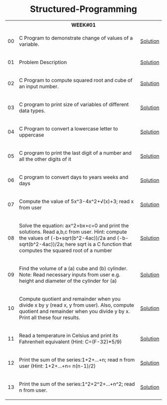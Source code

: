 <h1 align="center"> Structured-Programming </h1>

<table>

  <tr>
    <th colspan="3", style="text-align: center"><b>WEEK#01</b></th>
  </tr>
  
  <tr>
    <td>00</td>
    <td>
      <p>C Program to demonstrate change of values of a variable.</p>
    </td>
    <td><a href="" target="_blank">Solution</a></td>
  </tr>
  
  <tr>
    <td>01</td>
    <td>
      <p>Problem Description</p>
    </td>
    <td><a href="" target="_blank">Solution</a></td>
  </tr>
  
  <tr>
    <td>02</td>
    <td>
      <p>C Program to compute squared root and cube of an input number.</p>
    </td>
    <td><a href="" target="_blank">Solution</a></td>
  </tr>
  
  <tr>
    <td>03</td>
    <td>
      <p>C program to print size of variables of different data types. </p>
    </td>
    <td><a href="" target="_blank">Solution</a></td>
  </tr>
  
  
  <tr>
    <td>04</td>
    <td>
      <p>C Program to convert a lowercase letter to uppercase</p>
    </td>
    <td><a href="" target="_blank">Solution</a></td>
  </tr>
  
  
  <tr>
    <td>05</td>
    <td>
      <p>C program to print the last digit of a number and all the other digits of it</p>
    </td>
    <td><a href="" target="_blank">Solution</a></td>
  </tr>
  
  
  <tr>
    <td>06</td>
    <td>
      <p>C program to convert days to years weeks and days</p>
    </td>
    <td><a href="" target="_blank">Solution</a></td>
  </tr>
  
  
  <tr>
    <td>07</td>
    <td>
      <p>Compute the value of 5x^3-4x^2+√(x)+3; read x from user</p>
    </td>
    <td><a href="" target="_blank">Solution</a></td>
  </tr>
  
  
  
  
  <tr>
    <td>08</td>
    <td>
      <p>Solve the equation: ax^2+bx+c=0 and print the solutions. Read a,b,c from user. Hint: compute the values of (-b+sqrt(b^2-4ac))/2a and (-b-sqrt(b^2-4ac))/2a; here sqrt is a C function that computes the squared root of a number
</p>
    </td>
    <td><a href="" target="_blank">Solution</a></td>
  </tr>
  
  
  
  
  <tr>
    <td>09</td>
    <td>
      <p>Find the volume of a (a) cube and (b) cylinder. Note: Read necessary inputs from user e.g. height and diameter of the cylinder for (a)
</p>
    </td>
    <td><a href="" target="_blank">Solution</a></td>
  </tr>
  
  
  <tr>
    <td>10</td>
    <td>
      <p>Compute quotient and remainder when you divide x by y (read x, y from user). Also, compute quotient and remainder when you divide y by x. Print all these four results.</p>
    </td>
    <td><a href="" target="_blank">Solution</a></td>
  </tr>
  
  
  <tr>
    <td>11</td>
    <td>
      <p>Read a temperature in Celsius and print its Fahrenheit equivalent (Hint: C=(F-32)*5/9)</p>
    </td>
    <td><a href="" target="_blank">Solution</a></td>
  </tr>
  
  
  
  <tr>
    <td>12</td>
    <td>
      <p>Print the sum of the series:1+2+...+n; read n from user (Hint: 1+2+...+n= n(n-1)/2)</p>
    </td>
    <td><a href="" target="_blank">Solution</a></td>
  </tr>
  
  
  <tr>
    <td>13</td>
    <td>
      <p>Print the sum of the series:1^2+2^2+...+n^2; read n from user.</p>
    </td>
    <td><a href="" target="_blank">Solution</a></td>
  </tr>
  
  
  <!---  
  <tr>
    <td>02.</td>
    <td>
      <p></p>
    </td>
    <td><a href="" target="_blank">Solution</a></td>
  </tr>

  <tr>
    <td>SL</td>
    <td>
      <p>Problem Description</p>
    </td>
    <td><a href="" target="_blank">Solution</a></td>
  </tr>
  --->
  
</table>
